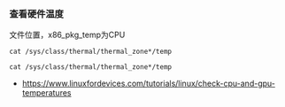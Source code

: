 ### 查看硬件温度
文件位置，x86_pkg_temp为CPU
```	
cat /sys/class/thermal/thermal_zone*/temp
```
```
cat /sys/class/thermal/thermal_zone*/temp
```
- https://www.linuxfordevices.com/tutorials/linux/check-cpu-and-gpu-temperatures
